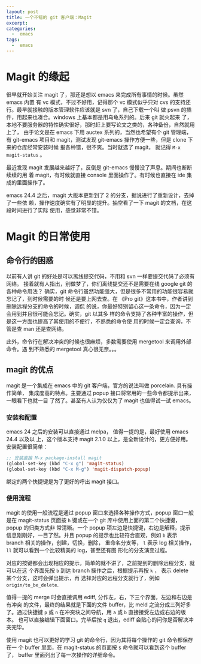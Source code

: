 ```yaml
---
layout: post
title: 一个不错的 git 客户端：Magit
excerpt:
categories:
  -  emacs
tags:
  -  emacs
---
```


# Magit 的缘起

很早就开始关注 magit 了，那还是想以 emacs 来完成所有事情的时候。虽然 emacs 内置
有 vc 模式，不过不好用，记得那个 vc 模式似乎只对 cvs 的支持还行。最早就接触的版本管理软件应该就是 svn 了，自己下载一个叫
做 psvn 的插件，用起来也凑合。windows 上基本都是用乌龟系列的。后来 git 就火起来
了，本地不要服务器的特性确实很好，那时赶上要写论文之类的，各种备份，自然就用上了，
由于论文是在 emacs 下用 auctex 系列的，当然也希望有个 git 管理端，有 git-emacs
项目和 magit，测试发现 git-emacs 操作方便一些，但是 clone 下来的仓库经常安装时候
报各种错，很不爽。当时就选了 magit， 就记得 `M-x magit-status` 。

最近发现 magit 发展越来越好了，反倒是 git-emacs 慢慢没了声息。期间也断断续续的用
着 magit，有时候就直接 console 里面操作了。有时候也直接在 ide 集成的里面操作了。

emacs 24.4 之后，magit 大版本更新到了 2 的分支，据说进行了重新设计，去掉了一些依
赖，操作速度确实有了明显的提升。抽空看了一下 magit 的文档，在这段时间进行了实际
使用，感觉非常不错。

# Magit 的日常使用

## 命令行的困惑

以前有人讲 git 的好处是可以离线提交代码，不用和 svn 一样要提交代码了必须有网络。
接着就有人指出，别做梦了，你们离线提交还不是需要在线 google git 的各种命令用法？
确实，git 命令行虽然功能强大，但是很多不常用的功能很容易就忘记了，到时候需要的时
候还是要上网去查。在 《Pro git》这本书中，作者讲到删除远程分支的命令的时候，调侃
的说，你最好特别留心这一条命令，因为一定会用到并且很可能会忘记。确实，git 以其多
样的命令支持了各种丰富的操作，但是这一方面也提高了其使用的不便行，不熟悉的命令使
用的时候一定会查询，不管是查 man 还是查网络。

此外，命令行在解决冲突的时候也很麻烦，多数需要使用 mergetool 来调用外部命令。遇
到不熟悉的 mergetool 真心很无奈。。。

## magit 的优点

magit 是一个集成在 emacs 中的 git 客户端，官方的说法叫做 porcelain. 具有操作简单，
集成度高的特点。主要通过 popup 接口将常用的一些命令都提示出来，一眼看下也就一目
了然了。甚至有人认为仅仅为了 magit 也值得试一试 emacs。

### 安装和配置

emacs 24 之后的安装可以直接通过 melpa， 值得一提的是，最好使用 emacs 24.4 以及以
上，这个版本支持 magit 2.1.0 以上，是全新设计的，更方便好用。安装配置很简单：

```lisp
;; 安装直接 M-x package-install magit
(global-set-key (kbd "C-x g") 'magit-status)
(global-set-key (kbd "C-x M-g") 'magit-dispatch-popup)
```

绑定的两个快捷键是为了更好的呼出 magit 接口。

### 使用流程

magit 的使用一般流程是通过 popup 窗口来选择各种操作方式，popup 窗口一般是在
magit-status 页面按 `h` 键或在一个 git 库中使用上面的第二个快捷键，popup 的归类方式非
常清晰。一个 popup 项左边是快捷键，右边是解释，提示信息刚刚好，一目了然。并且
popup 的提示也比较符合直观，例如 `b` 表示 branch 相关的操作，创建，切换，删除，
重命名分支等， `l` 表示 log 相关操作， `ll` 就可以看到一个比较精美的 log，甚至还有图
形化的分支演变过程。

对应的按键都会出现相应的提示，简单的就不讲了，之前提到的删除远程分支，就可以在这
个界面先按 `b` 到达 branch 操作之后，根据提示再按 `k` ， 表示 delete 某个分支，这时会弹出提示，再
选择对应的远程分支就行了，例如 `origin/to_be_delete`.

值得一提的 merge 时会直接调用 ediff, 分作左，右，下三个界面，左边和右边是有冲突
的文件，最终的结果就是下面的文件 buffer，比 meld 之流分成三列好多了。通过快捷键
`p` 或 `n` 在冲突块之间导航，用 `a` 或 `b` 直接接受左边或右边的版本。
也可以直接编辑下面窗口。完毕后按 `q` 退出，ediff 会贴心的问你是否解决冲突完毕。

使用 magit 也可以更好的学习 git 的命令行，因为其将每个操作的 git 命令都保存在一
个 buffer 里面，在 magit-status 的页面按 `$` 命令就可以看到这个 buffer 了，
buffer 里面列出了每一次操作的详细命令。
